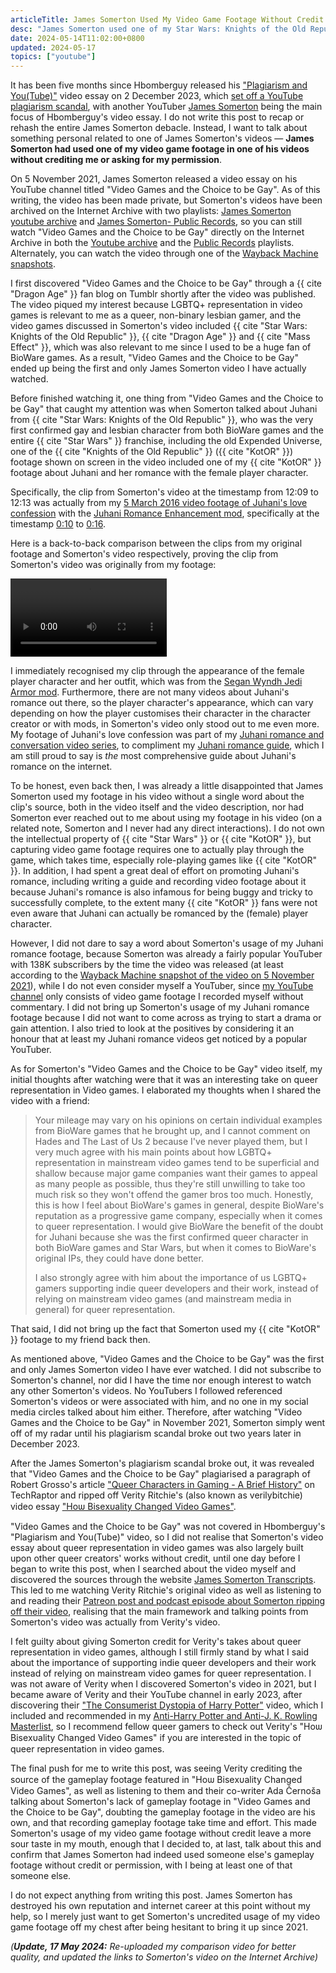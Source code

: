 ```yaml
---
articleTitle: James Somerton Used My Video Game Footage Without Credit or Permission
desc: "James Somerton used one of my Star Wars: Knights of the Old Republic footage in one of his videos without credit or permission."
date: 2024-05-14T11:02:00+0800
updated: 2024-05-17
topics: ["youtube"]
---
```


It has been five months since Hbomberguy released his ["Plagiarism and You(Tube)"](https://www.youtube.com/watch?v=yDp3cB5fHXQ) video essay on 2 December 2023, which [set off a YouTube plagiarism scandal](https://trending.knowyourmeme.com/editorials/guides/whats-up-with-hbomberguy-setting-off-a-youtube-plagiarism-scandal-the-internet-historian-and-james-somerton-controversies-explained), with another YouTuber [James Somerton](https://knowyourmeme.com/memes/events/hbomberguy-vs-james-somerton-plagiarism-scandal) being the main focus of Hbomberguy's video essay. I do not write this post to recap or rehash the entire James Somerton debacle. Instead, I want to talk about something personal related to one of James Somerton's videos — **James Somerton had used one of my video game footage in one of his videos without crediting me or asking for my permission**.

On 5 November 2021, James Somerton released a video essay on his YouTube channel titled "Video Games and the Choice to be Gay". As of this writing, the video has been made private, but Somerton's videos have been archived on the Internet Archive with two playlists: [James Somerton youtube archive](https://archive.org/details/james-somerton-youtube-2023-12-03/) and [James Somerton- Public Records](https://archive.org/details/james-somerton-public-records), so you can still watch "Video Games and the Choice to be Gay" directly on the Internet Archive in both the [Youtube archive](https://archive.org/download/james-somerton-youtube-2023-12-03/20211105%20TQNKEkrPEfI%20Video%20Games%20and%20the%20Choice%20to%20be%20Gay.mp4) and the [Public Records](https://archive.org/download/james-somerton-public-records/Video%20Games%20and%20the%20Choice%20to%20be%20Gay.ia.mp4) playlists. Alternately, you can watch the video through one of the [Wayback Machine snapshots](https://web.archive.org/web/20230000000000*/https://www.youtube.com/watch?v=TQNKEkrPEfI).

I first discovered "Video Games and the Choice to be Gay" through a {{ cite "Dragon Age" }} fan blog on Tumblr shortly after the video was published. The video piqued my interest because LGBTQ+ representation in video games is relevant to me as a queer, non-binary lesbian gamer, and the video games discussed in Somerton's video included {{ cite "Star Wars: Knights of the Old Republic" }}, {{ cite "Dragon Age" }} and {{ cite "Mass Effect" }}, which was also relevant to me since I used to be a huge fan of BioWare games. As a result, "Video Games and the Choice to be Gay" ended up being the first and only James Somerton video I have actually watched.

Before finished watching it, one thing from "Video Games and the Choice to be Gay" that caught my attention was when Somerton talked about Juhani from {{ cite "Star Wars: Knights of the Old Republic" }}, who was the very first confirmed gay and lesbian character from both BioWare games and the entire {{ cite "Star Wars" }} franchise, including the old Expended Universe, one of the {{ cite "Knights of the Old Republic" }} ({{ cite "KotOR" }}) footage shown on screen in the video included one of my {{ cite "KotOR" }} footage about Juhani and her romance with the female player character.

Specifically, the clip from Somerton's video at the timestamp from 12:09 to 12:13 was actually from my [5 March 2016 video footage of Juhani's love confession](https://www.youtube.com/watch?v=oFQDmmRUx4E) with the [Juhani Romance Enhancement mod](https://deadlystream.com/files/file/772-juhani-romance-enhancement/), specifically at the timestamp [0:10](https://www.youtube.com/watch?v=oFQDmmRUx4E&t=10s) to [0:16](https://www.youtube.com/watch?v=oFQDmmRUx4E&t=16s).

Here is a back-to-back comparison between the clips from my original footage and Somerton's video respectively, proving the clip from Somerton's video was originally from my footage:

<!-- https://www.youtube.com/watch?v=hYyq_hzIIKI -->
<video controls width="250">
    <source src="https://files.leilukin.com/videos/My-Footage-vs-James-Somertons-Video.webm" type="video/webm">
    <source src="https://files.leilukin.com/videos/My-Footage-vs-James-Somertons-Video.mp4" type="video/mp4">
    Download the
    <a href="https://files.leilukin.com/videos/My-Footage-vs-James-Somertons-Video.webm">WEBM</a>
    or
    <a href="https://files.leilukin.com/videos/My-Footage-vs-James-Somertons-Video.mp4">MP4</a>
    video.
</video>

I immediately recognised my clip through the appearance of the female player character and her outfit, which was from the [Segan Wyndh Jedi Armor mod](https://deadlystream.com/files/file/90-segan-wyndh-jedi-armor/). Furthermore, there are not many videos about Juhani's romance out there, so the player character's appearance, which can vary depending on how the player customises their character in the character creator or with mods, in Somerton's video only stood out to me even more. My footage of Juhani's love confession was part of my [Juhani romance and conversation video series](https://www.youtube.com/playlist?list=PL5z8DZr8LSLHZkdhBxGadvvaHlolKa-Vd), to compliment my [Juhani romance guide](/shrines/starwarskotor/guides/kotor-juhani-romance-guide/), which I am still proud to say is *the* most comprehensive guide about Juhani's romance on the internet.

To be honest, even back then, I was already a little disappointed that James Somerton used my footage in his video without a single word about the clip's source, both in the video itself and the video description, nor had Somerton ever reached out to me about using my footage in his video (on a related note, Somerton and I never had any direct interactions). I do not own the intellectual property of {{ cite "Star Wars" }} or {{ cite "KotOR" }}, but capturing video game footage requires one to actually play through the game, which takes time, especially role-playing games like {{ cite "KotOR" }}. In addition, I had spent a great deal of effort on promoting Juhani's romance, including writing a guide and recording video footage about it because Juhani's romance is also infamous for being buggy and tricky to successfully complete, to the extent many {{ cite "KotOR" }} fans were not even aware that Juhani can actually be romanced by the (female) player character.

However, I did not dare to say a word about Somerton's usage of my Juhani romance footage, because Somerton was already a fairly popular YouTuber with 138K subscribers by the time the video was released (at least according to the [Wayback Machine snapshot of the video on 5 November 2021](https://web.archive.org/web/20211105165815/https://www.youtube.com/watch?v=TQNKEkrPEfI)), while I do not even consider myself a YouTuber, since [my YouTube channel](https://www.youtube.com/Leilukin) only consists of video game footage I recorded myself without commentary. I did not bring up Somerton's usage of my Juhani romance footage because I did not want to come across as trying to start a drama or gain attention. I also tried to look at the positives by considering it an honour that at least my Juhani romance videos get noticed by a popular YouTuber.

As for Somerton's "Video Games and the Choice to be Gay" video itself, my initial thoughts after watching were that it was an interesting take on queer representation in Video games. I elaborated my thoughts when I shared the video with a friend:
> Your mileage may vary on his opinions on certain individual examples from BioWare games that he brought up, and I cannot comment on Hades and The Last of Us 2 because I've never played them, but I very much agree with his main points about how LGBTQ+ representation in mainstream video games tend to be superficial and shallow because major game companies want their games to appeal as many people as possible, thus they're still unwilling to take too much risk so they won't offend the gamer bros too much. Honestly, this is how I feel about BioWare's games in general, despite BioWare's reputation as a progressive game company, especially when it comes to queer representation. I would give BioWare the benefit of the doubt for Juhani because she was the first confirmed queer character in both BioWare games and Star Wars, but when it comes to BioWare's original IPs, they could have done better.
>
> I also strongly agree with him about the importance of us LGBTQ+ gamers supporting indie queer developers and their work, instead of relying on mainstream video games (and mainstream media in general) for queer representation.

That said, I did not bring up the fact that Somerton used my {{ cite "KotOR" }} footage to my friend back then.

As mentioned above, "Video Games and the Choice to be Gay" was the first and only James Somerton video I have ever watched. I did not subscribe to Somerton's channel, nor did I have the time nor enough interest to watch any other Somerton's videos. No YouTubers I followed referenced Somerton's videos or were associated with him, and no one in my social media circles talked about him either. Therefore, after watching "Video Games and the Choice to be Gay" in November 2021, Somerton simply went off of my radar until his plagiarism scandal broke out two years later in December 2023.

After the James Somerton's plagiarism scandal broke out, it was revealed that "Video Games and the Choice to be Gay" plagiarised a paragraph of Robert Grosso's article ["Queer Characters in Gaming - A Brief History"](https://techraptor.net/gaming/features/queer-characters-in-gaming-brief-history) on TechRaptor and ripped off Verity Ritchie's (also known as verilybitchie) video essay ["Hοѡ Biѕeхυаlity Chaոɡeԁ Video Gaⅿes"](https://www.youtube.com/watch?v=iZGkxUTbDqw).

"Video Games and the Choice to be Gay" was not covered in Hbomberguy's "Plagiarism and You(Tube)" video, so I did not realise that Somerton's video essay about queer representation in video games was also largely built upon other queer creators' works without credit, until one day before I began to write this post, when I searched about the video myself and discovered the sources through the website [James Somerton Transcripts](https://tustin2121.github.io/James_Somerton_Transcripts/videos/TQNKEkrPEfI). This led to me watching Verity Ritchie's original video as well as listening to and reading their [Patreon post and podcast episode about Somerton ripping off their video](https://www.patreon.com/posts/james-somerton-3-94126743), realising that the main framework and talking points from Somerton's video was actually from Verity's video.

I felt guilty about giving Somerton credit for Verity's takes about queer representation in video games, although I still firmly stand by what I said about the importance of supporting indie queer developers and their work instead of relying on mainstream video games for queer representation. I was not aware of Verity when I discovered Somerton's video in 2021, but I became aware of Verity and their YouTube channel in early 2023, after discovering their ["The Consumerist Dystopia of Harry Potter"](https://www.youtube.com/watch?v=UBftW7FzOVI) video, which I included and recommended in my [Anti-Harry Potter and Anti-J. K. Rowling Masterlist](/articles/anti-harry-potter-jk-rowling-masterlist/), so I recommend fellow queer gamers to check out Verity's "Hοѡ Biѕeхυаlity Chaոɡeԁ Video Gaⅿes" if you are interested in the topic of queer representation in video games.

The final push for me to write this post, was seeing Verity crediting the source of the gameplay footage featured in "Hοѡ Biѕeхυаlity Chaոɡeԁ Video Gaⅿes", as well as listening to them and their co-writer Ada Černoša talking about Somerton's lack of gameplay footage in "Video Games and the Choice to be Gay", doubting the gameplay footage in the video are his own, and that recording gameplay footage take time and effort. This made Somerton's usage of my video game footage without credit leave a more sour taste in my mouth, enough that I decided to, at last, talk about this and confirm that James Somerton had indeed used someone else's gameplay footage without credit or permission, with I being at least one of that someone else.

I do not expect anything from writing this post. James Somerton has destroyed his own reputation and internet career at this point without my help, so I merely just want to get Somerton's uncredited usage of my video game footage off my chest after being hesitant to bring it up since 2021.

*(**Update, 17 May 2024:** Re-uploaded my comparison video for better quality, and updated the links to Somerton's video on the Internet Archive)*

